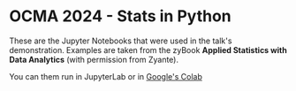 # OCMA 2024 - Stats in Python

These are the Jupyter Notebooks that were used in the talk's demonstration.  Examples are taken from the zyBook **Applied Statistics with Data Analytics** (with permission from Zyante).

You can them run in JupyterLab or in [Google's Colab](https://colab.research.google.com)

